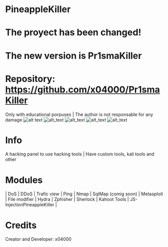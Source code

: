 # PineappleKiller
# The proyect has been changed!
# The new version is Pr1smaKiller
# Repository: https://github.com/x04000/Pr1smaKiller
Only with educational porpuses | 
The author is not responsable for any damage
![alt text](https://user-images.githubusercontent.com/78761999/138358330-a1854d39-bccd-498b-9c53-576a57211957.png)
![alt_text](http://ForTheBadge.com/images/badges/made-with-python.svg)
![alt_text](https://img.shields.io/badge/Maintained%3F-no-red.svg)
![alt_text](https://img.shields.io/github/downloads/x04000/PineappleKiller/total.svg)
![alt_text](https://img.shields.io/github/watchers/x04000/PineappleKiller.svg)
# Info
A hacking panel to use hacking tools |
Have custom tools, kali tools and other
# Modules
| DoS |
DDoS |
Trafic view |
Ping |
Nmap |
SqlMap (comig soon) |
Metasploit |
File modifier |
Hydra |
Zphisher |
Sherlock |
Kahoot Tools |
JS-InjectionPineappleKiller |
# Credits
Creator and Developer: x04000
